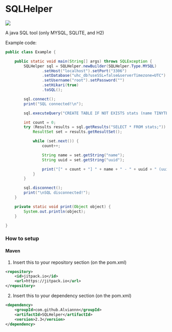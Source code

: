 # SQLHelper
[![](https://jitpack.io/v/Alviannn/SQLHelper.svg)](https://jitpack.io/#Alviannn/SQLHelper)

A java SQL tool (only MYSQL, SQLITE, and H2)

Example code:
```java
public class Example {

    public static void main(String[] args) throws SQLException {
        SQLHelper sql = SQLHelper.newBuilder(SQLHelper.Type.MYSQL)
                .setHost("localhost").setPort("3306")
                .setDatabase("uhc_db?useSSL=false&serverTimezone=UTC")
                .setUsername("root").setPassword("")
                .setHikari(true)
                .toSQL();

        sql.connect();
        print("SQL connected!\n");

        sql.executeQuery("CREATE TABLE IF NOT EXISTS stats (name TINYTEXT NOT NULL, uuid TINYTEXT NOT NULL);");

        int count = 0;
        try (Results results = sql.getResults("SELECT * FROM stats;")) {
            ResultSet set = results.getResultSet();

            while (set.next()) {
                count++;

                String name = set.getString("name");
                String uuid = set.getString("uuid");

                print("[" + count + "] " + name + " - " + uuid + " (uuid-length: " + uuid.length() + ")");
            }
        }

        sql.disconnect();
        print("\nSQL disconnected!");
    }

    private static void print(Object object) {
        System.out.println(object);
    }

}
```

### How to setup

#### Maven
1. Insert this to your repository section (on the pom.xml)
```xml
<repository>
    <id>jitpack.io</id>
    <url>https://jitpack.io</url>
</repository>
```

2. Insert this to your dependency section (on the pom.xml)
```xml
<dependency>
    <groupId>com.github.Alviannn</groupId>
    <artifactId>SQLHelper</artifactId>
    <version>2.3</version>
</dependency>
```
